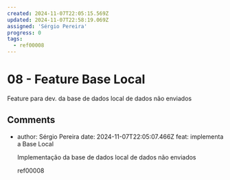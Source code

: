 ```yaml
---
created: 2024-11-07T22:05:15.569Z
updated: 2024-11-07T22:58:19.069Z
assigned: 'Sérgio Pereira'
progress: 0
tags:
  - ref00008
---
```


# 08 - Feature Base Local

Feature para dev. da base de dados local de dados não enviados

## Comments

- author: Sérgio Pereira
  date: 2024-11-07T22:05:07.466Z
  feat: implementa a Base Local
  
  Implementação da base de dados local de dados não enviados
  
  ref00008
